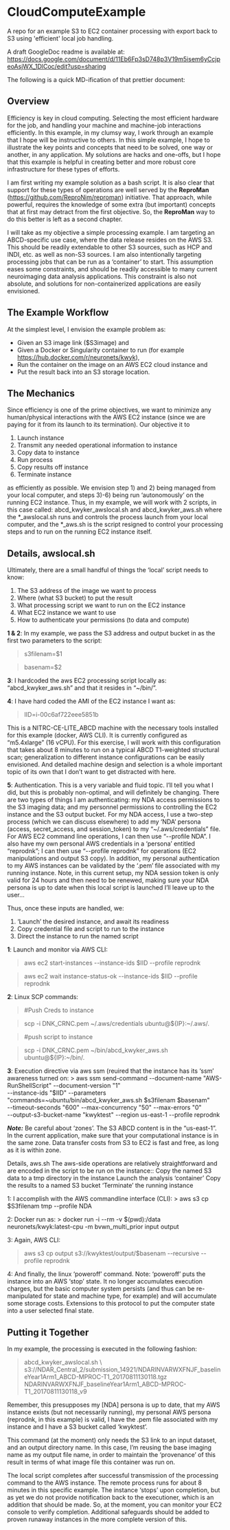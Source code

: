 # CloudComputeExample
A repo for an example S3 to EC2 container processing with export back to S3 using 'efficient' local job handling.

A draft GoogleDoc readme is available at: https://docs.google.com/document/d/11Eb6Fp3sD748p3V19m5isem6yCcjpeoAsjWX_1DlCoc/edit?usp=sharing

The following is a quick MD-ification of that prettier document:

## Overview
Efficiency is key in cloud computing. Selecting the most efficient hardware for the job, and handling your machine and machine-job interactions efficiently. In this example, in my clumsy way, I work through an example that I hope will be instructive to others. In this simple example, I hope to illustrate the key points and concepts that need to be solved, one way or another, in any application. My solutions are hacks and one-offs, but I hope that this example is helpful in creating better and more robust core infrastructure for these types of efforts.

I am first writing my example solution as a bash script. It is also clear that support for these types of operations are well served by the **ReproMan** (https://github.com/ReproNim/reproman) initiative. That approach, while powerful, requires the knowledge of some extra (but important) concepts that at first may detract from the first objective. So, the **ReproMan** way to do this better is left as a second chapter.

I will take as my objective a simple processing example. I am targeting an ABCD-specific use case, where the data release resides on the AWS S3. This should be readily extendable to other S3 sources, such as HCP and INDI, etc. as well as non-S3 sources. I am also intentionally targeting processing jobs that can be run as a ‘container’ to start. This assumption eases some constraints, and should be readily accessible to many current neuroimaging data analysis applications. This constraint is also not absolute, and solutions for non-containerized applications are easily envisioned.

## The Example Workflow
At the simplest level, I envision the example problem as: 
* Given an S3 image link ($S3image) and 
* Given a Docker or Singularity container to run (for example https://hub.docker.com/r/neuronets/kwyk), 
* Run the container on the image on an AWS EC2 cloud instance and 
* Put the result back into an S3 storage location.

## The Mechanics
Since efficiency is one of the prime objectives, we want to minimize any human/physical interactions with the AWS EC2 instance (since we are paying for it from its launch to its termination). Our objective it to
1. Launch instance
1. Transmit any needed operational information to instance
1. Copy data to instance
1. Run process
1. Copy results off instance
1. Terminate instance

as efficiently as possible. We envision step 1) and 2) being managed from your local computer, and steps 3)-6) being run ‘autonomously’ on the running EC2 instance.
Thus, in my example, we will work with 2 scripts, in this case called: abcd_kwyker_awslocal.sh and abcd_kwyker_aws.sh where the \*_awslocal.sh runs and controls the process launch from your local computer, and the \*_aws.sh is the script resigned to control your processing steps and to run on the running EC2 instance itself.

## Details, awslocal.sh
Ultimately, there are a small handful of things the ‘local’ script needs to know:
1. The S3 address of the image we want to process
1. Where (what S3 bucket) to put the result
1. What processing script we want to run on the EC2 instance
1. What EC2 instance we want to use
1. How to authenticate your permissions (to data and compute)

**1 & 2**: In my example, we pass the S3 address and output bucket in as the first two parameters to the script:
> s3filenam=$1

> basenam=$2

**3**: I hardcoded the aws EC2 processing script locally as: “abcd_kwyker_aws.sh” and that it resides in “~/bin/”.

**4**: I have hard coded the AMI of the EC2 instance I want as: 
> IID=i-00c6af722eee5851b

This is a NITRC-CE-LITE_ABCD machine with the necessary tools installed for this example (docker, AWS CLI). It is currently configured as “m5.4xlarge” (16 vCPU). For this exercise, I will work with this configuration that takes about 8 minutes to run on a typical ABCD T1-weighted structural scan; generalization to different instance configurations can be easily envisioned. And detailed machine design and selection is a whole important topic of its own that I don’t want to get distracted with here.

**5**: Authentication. This is a very variable and fluid topic. I’ll tell you what I did, but this is probably non-optimal, and will definitely be changing. There are two types of things I am authenticating: my NDA access permissions to the S3 imaging data; and my personnel permissions to controlling the EC2 instance and the S3 output bucket. For my NDA access, I use a two-step process (which we can discuss elsewhere) to add my ‘NDA’ persona (access, secret_access, and session_token) to my “~/.aws/credentials” file. For AWS EC2 command line operations, I can then use “--profile NDA”. I also have my own personal AWS credentials in a ‘persona’ entitled “reprodnk”; I can then use “--profile reprodnk” for operations (EC2 manipulations and output S3 copy). In addition, my personal authentication to my AWS instances can be validated by the ‘.pem’ file associated with my running instance.  Note, in this current setup, my NDA session token is only valid for 24 hours and then need to be renewed, making sure your NDA persona is up to date when this local script is launched I’ll leave up to the user…

Thus, once these inputs are handled, we:
1. ‘Launch’ the desired instance, and await its readiness
1. Copy credential file and script to run to the instance
1. Direct the instance to run the named script

**1**: Launch and monitor via AWS CLI:

> aws ec2 start-instances --instance-ids $IID --profile reprodnk

> aws ec2 wait instance-status-ok --instance-ids $IID --profile reprodnk

**2**: Linux SCP commands:

> #Push Creds to instance

> scp -i DNK_CRNC.pem ~/.aws/credentials ubuntu@${IP}:~/.aws/.

> #push script to instance

> scp -i DNK_CRNC.pem ~/bin/abcd_kwyker_aws.sh ubuntu@${IP}:~/bin/.

**3**: Execution directive via aws ssm (reuired that the instance has its ‘ssm’ awareness turned on:
    > aws ssm send-command --document-name "AWS-RunShellScript" --document-version "1" \
 --instance-ids "$IID" --parameters "commands=~ubuntu/bin/abcd_kwyker_aws.sh $s3filenam $basenam" \
 --timeout-seconds "600" --max-concurrency "50" --max-errors "0" \
 --output-s3-bucket-name "kwyktest" --region us-east-1 --profile reprodnk

***Note:*** Be careful about ‘zones’. The S3 ABCD content is in the “us-east-1”. In the current application, make sure that your computational instance is in the same zone. Data transfer costs from S3 to EC2 is fast and free, as long as it is within zone.

Details, aws.sh
The aws-side operations are relatively straightforward and are encoded in the script to be run on the instance::
Copy the named S3 data to a tmp directory in the instance 
Launch the analysis ‘container’
Copy the results to a named S3 bucket
‘Terminate’ the running instance

1: I accomplish with the AWS commandline interface (CLI):
     > aws s3 cp $S3filenam tmp --profile NDA

2: Docker run as:
    > docker run -i --rm -v $(pwd):/data neuronets/kwyk:latest-cpu -m bvwn_multi_prior input output

3: Again, AWS CLI:
  > aws s3 cp output s3://kwyktest/output/$basenam --recursive --profile reprodnk

4: And finally, the linux ‘poweroff’ command. Note: ‘poweroff’ puts the instance into an AWS ‘stop’ state. It no longer accumulates execution charges, but the basic computer system persists (and thus can be re-manipulated for state and machine type, for example) and will accumulate some storage costs. Extensions to this protocol to put the computer state into a user selected final state.


## Putting it Together
In my example, the processing is executed in the following fashion:

> abcd_kwyker_awslocal.sh \ s3://NDAR_Central_2/submission_14921/NDARINVARWXFNJF_baselineYear1Arm1_ABCD-MPROC-T1_20170811130118.tgz \
NDARINVARWXFNJF_baselineYear1Arm1_ABCD-MPROC-T1_20170811130118_v9

Remember, this presupposes my [NDA] persona is up to date, that my AWS instance exists (but not necessarily running), my personal AWS persona (reprodnk, in this example) is valid, I have the .pem file associated with my instance and I have a S3 bucket called ‘kwyktest’.

This command (at the moment) only needs the S3 link to an input dataset, and an output directory name. In this case, I’m reusing the base imaging name as my output file name, in order to maintain the ‘provenance’ of this result in terms of what image file this container was run on.

The local script completes after successful transmission of the processing command to the AWS instance. The remote process runs for about 8 minutes in this specific example. The instance ‘stops’ upon completion, but as yet we do not provide notification back to the executioner, which is an addition that should be made. So, at the moment, you can monitor your EC2 console to verify completion.  Additional safeguards should be added to proven runaway instances in the more complete version of this.


